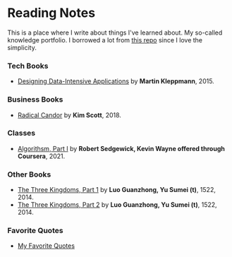 # Reading Notes

This is a place where I write about things I've learned about. My so-called knowledge portfolio. I borrowed a lot from [this repo](https://github.com/keyvanakbary/learning-notes) since I love the simplicity.

### Tech Books
* [Designing Data-Intensive Applications](tech_books/designing-data-intensive-applications.md) by **Martin Kleppmann**, 2015.

### Business Books
* [Radical Candor](business_books/radical-candor.md) by **Kim Scott**, 2018.

### Classes
* [Algorithsm, Part I](classes/algorithms-part1.md) by **Robert Sedgewick, Kevin Wayne offered through Coursera**, 2021.

### Other Books
* [The Three Kingdoms, Part 1](other_books/the-three-kingdoms-vol-1.md) by **Luo Guanzhong, Yu Sumei (t)**, 1522, 2014.
* [The Three Kingdoms, Part 2](other_books/the-three-kingdoms-vol-2.md) by **Luo Guanzhong, Yu Sumei (t)**, 1522, 2014.

### Favorite Quotes
* [My Favorite Quotes](quotes/quotes.md)

